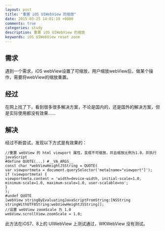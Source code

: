 ```yaml
---
layout: post
title: "重置 iOS UIWebView 的缩放"
date: 2015-03-25 14:01:19 +0800
comments: true
categories: study
description: 重置 iOS UIWebView 的缩放
keywords: iOS UIWebView reset zoom
---
```


## 需求
遇到一个需求，iOS webView设置了可缩放，用户缩放webView后，做某个操作，需要将webView的缩放重置。

## 经过
在网上找了下，看到很多很多解决方案，不论是国内的，还是国外的解决方案，但是实际使用都没有效果……


## 解决
经过不断尝试，发现以下方式是有效果的：

```objc
//重置 webView 的 html viewport 属性，变成不可缩放，并且缩放比例为1.0，并执行javaScript
#define QUOTE(...) #__VA_ARGS__
const char *webViewHeightJSString = QUOTE(
var viewportmeta = document.querySelector('meta[name="viewport"]');
if (viewportmeta) {
viewportmeta.content = 'width=device-width, initial-scale=1.0, minimum-scale=1.0, maximum-scale=1.0, user-scalable=no';
}
);
#undef QUOTE
[webView stringByEvaluatingJavaScriptFromString:[NSString stringWithUTF8String:webViewHeightJSString]];
//设置 webView zoomScale 为 1.0
webView.scrollView.zoomScale = 1.0;
```

此方法在iOS7、8上的 UIWebView 上测试通过，WKWebView 没有测试。


